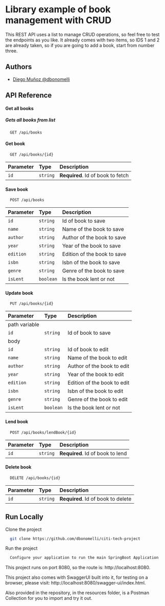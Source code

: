
# Library example of book management with CRUD

This REST API uses a list to manage CRUD operations, so feel free to test the endpoints as you like.
It already comes with two items, so IDS 1 and 2 are already taken, so if you are going to add a book, start from number three.

## Authors

- [Diego Muñoz @dbonomelli](https://github.com/dbonomelli)


## API Reference

#### Get all books

##### Gets all books from list

```http
  GET /api/books
```

#### Get book

```http
  GET /api/books/{id}
```

| Parameter | Type     | Description                       |
| :-------- | :------- | :-------------------------------- |
| `id`      | `string` | **Required**. Id of book to fetch |

#### Save book

```http
  POST /api/books
```

| Parameter | Type     | Description                       |
| :-------- | :------- | :-------------------------------- |
| `id`      | `string` | Id of book to save |
| `name`      | `string` | Name of the book to save |
| `author`      | `string` | Author of the book to save |
| `year`      | `string` | Year of the book to save |
| `edition`      | `string` | Edition of the book to save |
| `isbn`      | `string` | Isbn of the book to save |
| `genre`      | `string` | Genre of the book to save |
| `isLent`      | `boolean` | Is the book lent or not |

#### Update book
```http
  PUT /api/books/{id}
```

| Parameter | Type     | Description                       |
| :-------- | :------- | :-------------------------------- |
| path variable |
| `id`      | `string` | Id of book to save |
|body|
| `id`      | `string` | Id of book to edit |
| `name`      | `string` | Name of the book to edit |
| `author`      | `string` | Author of the book to edit |
| `year`      | `string` | Year of the book to edit |
| `edition`      | `string` | Edition of the book to edit |
| `isbn`      | `string` | Isbn of the book to edit |
| `genre`      | `string` | Genre of the book to edit |
| `isLent`      | `boolean` | Is the book lent or not |

#### Lend book

```http
  POST /api/books/lendBook/{id}
```

| Parameter | Type     | Description                       |
| :-------- | :------- | :-------------------------------- |
| `id`      | `string` | **Required**. Id of book to lend |

#### Delete book

```http
  DELETE /api/books/{id}
```

| Parameter | Type     | Description                       |
| :-------- | :------- | :-------------------------------- |
| `id`      | `string` | **Required**. Id of book to delete |

## Run Locally

Clone the project

```bash
  git clone https://github.com/dbonomelli/citi-tech-project
```

Run the project

```bash
  Configure your application to run the main SpringBoot Application
```

This project runs on port 8080, so the route is:
http://localhost:8080.

This project also comes with SwaggerUI built into it, for testing on a browser, please visit: http://localhost:8080/swagger-ui/index.html.

Also provided in the repository, in the resources folder, is a Postman Collection for you to import and try it out.